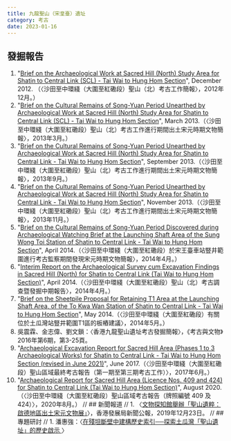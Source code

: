 ```yaml
---
title: 九龍聖山（宋皇臺）遺址
category: 考古
date: 2023-01-16
---
```

## 發掘報告
1. "[Brief on the Archaeological Work at Sacred Hill (North) Study Area for Shatin to Central Link (SCL) - Tai Wai to Hung Hom Section](https://www.amo.gov.hk/filemanager/amo/common/form/brief_12-2012.pdf)", December 2012. （〈沙田至中環綫（大圍至紅磡段）聖山（北）考古工作簡報〉，2012年12月。）
2. "[Brief on the Cultural Remains of Song-Yuan Period Unearthed by Archaeological Work at Sacred Hill (North) Study Area for Shatin to Central Link (SCL) - Tai Wai to Hung Hom Section](https://www.amo.gov.hk/filemanager/amo/common/form/brief_3-2013.pdf)", March 2013.（〈沙田至中環綫（大圍至紅磡段）聖山（北）考古工作進行期間出土宋元時期文物簡報〉，2013年3月。）
3. "[Brief on the Cultural Remains of Song-Yuan Period Unearthed by Archaeological Work at Sacred Hill (North) Study Area for Shatin to Central Link - Tai Wai to Hung Hom Section](https://www.amo.gov.hk/filemanager/amo/common/form/brief_9-2013.pdf)", September 2013.（〈沙田至中環綫（大圍至紅磡段）聖山（北）考古工作進行期間出土宋元時期文物簡報〉，2013年9月。）
4. "[Brief on the Cultural Remains of Song-Yuan Period Unearthed by Archaeological Work at Sacred Hill (North) Study Area for Shatin to Central Link - Tai Wai to Hung Hom Section](https://www.amo.gov.hk/filemanager/amo/common/form/brief_11-2013.pdf)", November 2013.（〈沙田至中環綫（大圍至紅磡段）聖山（北）考古工作進行期間出土宋元時期文物簡報〉，2013年11月。）
5. "[Brief on the Cultural Remains of Song-Yuan Period Discovered during Archaeological Watching Brief at the Launching Shaft Area of the Sung Wong Toi Station of Shatin to Central Link - Tai Wai to Hung Hom Section](https://www.amo.gov.hk/filemanager/amo/common/form/brief_4-2014.pdf)", April 2014.（〈沙田至中環綫（大圍至紅磡段）於宋王臺車站豎井範圍進行考古監察期間發現宋元時期文物簡報〉，2014年4月。）
6. "[Interim Report on the Archaeological Survey cum Excavation Findings in Sacred Hill (North) for Shatin to Central Link (Tai Wai to Hung Hom Section)](https://www.amo.gov.hk/filemanager/amo/common/form/Interim-Report.pdf)", April 2014.（〈沙田至中環綫（大圍至紅磡段）聖山（北）考古調查暨發掘中期報告〉，2014年4月。）
7. "[Brief on the Sheetpile Proposal for Retaining T1 Area at the Launching Shaft Area, of the To Kwa Wan Station of Shatin to Central Link - Tai Wai to Hung Hom Section](https://www.amo.gov.hk/filemanager/amo/common/form/scl_6th_brief.pdf)", May 2014.（〈沙田至中環綫（大圍至紅磡段）有關位於土瓜灣站豎井範圍T1區的板樁建議〉，2014年5月。）
8. 吳震霖、金志偉、劉文鎖：〈香港九龍聖山遺址考古發掘簡報〉，《考古與文物》2016年第6期，第3-25頁。
9. "[Archaeological Excavation Report for Sacred Hill Area (Phases 1 to 3 Archaeological Works) for Shatin to Central Link - Tai Wai to Hung Hom Section (revised in June 2021)](https://www.mtr-shatincentrallink.hk/pdf/envir-heritage-preservation/SCL_final_report_Jun2021.pdf)", June 2017.（〈沙田至中環綫（大圍至紅磡段）聖山區域最終考古報告（第一期至第三期考古工作）〉，2017年6月。）
10. "[Archaeological Report for Sacred Hill Area (Licence Nos. 409 and 424) for Shatin to Central Link (Tai Wai to Hung Hom Section)](https://www.mtr-shatincentrallink.hk/pdf/envir-heritage-preservation/0171394_FinalReport_409424_20200803.pdf)", August 2020.（〈沙田至中環綫（大圍至紅磡段）聖山區域考古報告（牌照編號 409 及424）〉，2020年8月。）
// ## 新聞報道
// 1. 〈[文物探知館舉辦「聖山遺粹：啟德地區出土宋元文物展」](https://www.devb.gov.hk/tc/publications_and_press_releases/press/index_id_10593.html)〉，香港發展局新聞公報，2019年12月23日。
// ## 專題研討
// 1. 潘惠強：〈[在殘坦斷壁中建構歷史索引──探索土瓜灣「聖山遺址」的歷史啟示 ](https://www.ln.edu.hk/mcsln/archive/42nd_issue/pdf/feature_01.pdf)〉